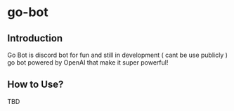 # go-bot

## Introduction

Go Bot is discord bot for fun and still in development ( cant be use publicly )
go bot powered by OpenAI that make it super powerful!


## How to Use?
TBD